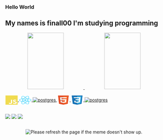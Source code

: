 ### Hello World 

## My names is finall00 I'm studying programming
<div align="center">
  <a href="https://github.com/finall00">
  <img height="180em" width="48%" src="https://github-readme-stats.vercel.app/api?username=finall00&show_icons=true&theme=dracula&include_all_commits=true&count_private=true"/>
  
  <img height="180em" width="48%" src="https://github-readme-stats.vercel.app/api/top-langs/?username=finall00&layout=compact&langs_count=7&theme=dracula"/>
</div>
<div style="display: inline_block"><br>
  <img align="center" alt="Js" height="30" width="40" src="https://raw.githubusercontent.com/devicons/devicon/master/icons/javascript/javascript-plain.svg">
  <img align="center" alt="React" height="30" width="40" src="https://raw.githubusercontent.com/devicons/devicon/master/icons/react/react-original.svg">
  <img align="center" alt="postgres" height="50" width="50" src="https://cdn.jsdelivr.net/gh/devicons/devicon/icons/java/java-original-wordmark.svg">
  <img align="center" alt="HTML" height="30" width="40" src="https://raw.githubusercontent.com/devicons/devicon/master/icons/html5/html5-original.svg">
  <img align="center" alt="CSS" height="30" width="40" src="https://raw.githubusercontent.com/devicons/devicon/master/icons/css3/css3-original.svg">
  <img align="center" alt="postgres" height="40" width="36" src="https://cdn.jsdelivr.net/gh/devicons/devicon/icons/postgresql/postgresql-original.svg">
</div>  
  
  ##
  
<div> 
  <a href="discord" target="_blank"><img src="https://img.shields.io/badge/Discord-7289DA?style=for-the-badge&logo=discord&logoColor=white" target="_blank"></a>   
  <a href = "colocar o email"><img src="https://img.shields.io/badge/-Gmail-%23333?style=for-the-badge&logo=gmail&logoColor=white" target="_blank"></a>
  <a href="Colocar o linkedin" target="_blank"><img src="https://img.shields.io/badge/-LinkedIn-%230077B5?style=for-the-badge&logo=linkedin&logoColor=white" target="_blank"></a>     
</div>

##
  
<div align="center">
  <img aling="center" height="30%" width="30%" src='https://random-memer.herokuapp.com/' title="Meme" alt="Please refresh the page if the meme doesn't show up.">
</div>
